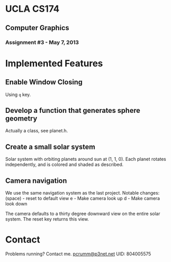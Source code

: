 # UCLA CS174
## Computer Graphics
### Assignment #3 - May 7, 2013

# Implemented Features
## Enable Window Closing
Using `q` key.

## Develop a function that generates sphere geometry
Actually a class, see planet.h.

## Create a small solar system
Solar system with orbiting planets around sun at (1, 1, 0). Each planet
rotates independently, and is colored and shaded as described.

## Camera navigation
We use the same navigation system as the last project. Notable changes:
(space) - reset to default view
e - Make camera look up
d - Make camera look down

The camera defaults to a thirty degree downward view on the entire solar system.
The reset key returns this view.

# Contact
Problems running? Contact me. pcrumm@p3net.net
UID: 804005575